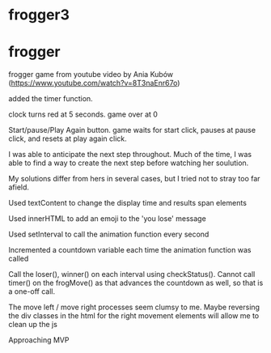 # frogger3
# frogger
frogger game from youtube video by Ania Kubów (https://www.youtube.com/watch?v=8T3naEnr67o)

added the timer function. 

clock turns red at 5 seconds. game over at 0

Start/pause/Play Again button. game waits for start click, pauses at pause click, and resets at play again click.




I was able to anticipate the next step throughout. Much of the time, I was able to find a way to create the next step before watching her soulution. 

My solutions differ from hers in several cases, but I tried not to stray too far afield.

Used textContent to change the display time and results span elements 

Used innerHTML to add an emoji to the 'you lose' message

Used setInterval to call the animation function every second 

Incremented a countdown variable each time the animation function was called 

Call the loser(), winner() on each interval using checkStatus(). Cannot call timer() on the frogMove() as that advances the countdown as well, so that is a one-off call.


The move left / move right processes seem clumsy to me. Maybe reversing the div classes in the html for the right movement elements will allow me to clean up the js

Approaching MVP
